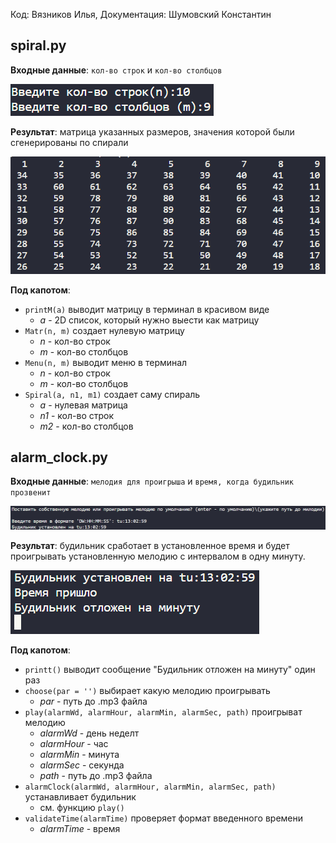 Код: Вязников Илья, Документация: Шумовский Константин
## spiral.py
**Входные данные**: `кол-во строк` и `кол-во столбцов` <br>

![](img/Screenshot%202022-05-24%20124118.png)
<br>

**Результат**: матрица указанных размеров, значения которой были сгенерированы по спирали

![](img/Screenshot%202022-05-24%20124811.png)

**Под капотом**:
* `printM(a)` выводит матрицу в терминал в красивом виде
    * *a* - 2D список, который нужно выести как матрицу
* `Matr(n, m)` создает нулевую матрицу
    * *n* - кол-во строк
    * *m* - кол-во столбцов
* `Menu(n, m)` выводит меню в терминал
    * *n* - кол-во строк
    * *m* - кол-во столбцов
* `Spiral(a, n1, m1)` создает саму спираль
    * *a* - нулевая матрица 
    * *n1* - кол-во строк
    * *m2* - кол-во столбцов


## alarm_clock.py
**Входные данные**: `мелодия для проигрыша` и `время, когда будильник прозвенит` <br>

![](img/Screenshot%202022-05-24%20130334.png)

**Результат**: будильник сработает в установленное время и будет проигрывать установленную мелодию с интервалом в одну минуту.

![](img/Screenshot%202022-05-24%20130555.png)

**Под капотом**:
* `printt()` выводит сообщение "Будильник отложен на минуту" один раз
* `choose(par = '')` выбирает какую мелодию проигрывать
    * *par* - путь до .mp3 файла
* `play(alarmWd, alarmHour, alarmMin, alarmSec, path)` проигрыват мелодию
    * *alarmWd* - день неделт
    * *alarmHour* - час
    * *alarmMin* - минута
    * *alarmSec* - секунда
    * *path* - путь до .mp3 файла
* `alarmClock(alarmWd, alarmHour, alarmMin, alarmSec, path)` устанавливает будильник
    * см. функцию `play()`
* `validateTime(alarmTime)` проверяет формат введенного времени
    * *alarmTime* - время
